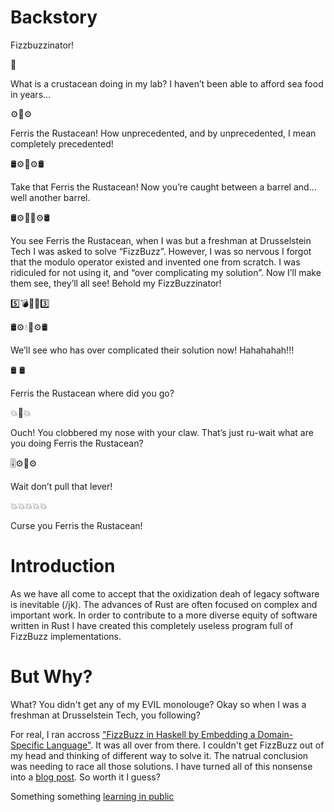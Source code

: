 # Backstory

Fizzbuzzinator!

🦀

What is a crustacean doing in my lab? I haven’t been able to afford sea food in years…

⚙️🦀⚙️

Ferris the Rustacean! How unprecedented, and by unprecedented, I mean completely precedented!

🛢⚙️🦀⚙️🛢

Take that Ferris the Rustacean! Now you’re caught between a barrel and… well another barrel.

🛢⚙️🦀💦⚙️🛢

You see Ferris the Rustacean, when I was but a freshman at Drusselstein Tech I was asked to solve “FizzBuzz”. However, I was so nervous I forgot that the modulo operator existed and invented one from scratch. I was ridiculed for not using it, and “over complicating my solution”. Now I’ll make them see, they’ll all see! Behold my FizzBuzzinator!

5️⃣💣🚀🧨3️⃣

🛢⚙️💧🦀⚙️🛢

We’ll see who has over complicated their solution now! Hahahahah!!!

🛢   🛢

Ferris the Rustacean where did you go?

💥👊💥

Ouch! You clobbered my nose with your claw. That’s just ru-wait what are you doing Ferris the Rustacean?

🎚⚙️🦀⚙️

Wait don’t pull that lever!

💥💥💥💥💥

Curse you Ferris the Rustacean!

# Introduction

As we have all come to accept that the oxidization deah of legacy software is 
inevitable (/jk). The advances of Rust are often focused on complex and
important work. In order to contribute to a more diverse equity of software
written in Rust I have created this completely useless program full of FizzBuzz
implementations.

# But Why?

What? You didn't get any of my EVIL monolouge? Okay so when I was a freshman at
Drusselstein Tech, you following?

For real, I ran accross ["FizzBuzz in Haskell by Embedding a Domain-Specific Language"](https://themonadreader.files.wordpress.com/2014/04/fizzbuzz.pdf).
It was all over from there. I couldn't get FizzBuzz out of my head and thinking
of different way to solve it. The natrual conclusion was needing to race all
those solutions. I have turned all of this nonsense into a [blog post](https://www.andrewadriance.com/posts/fizzbuzzinator/). So worth it I guess?

Something something [learning in public](https://www.swyx.io/learn-in-public/)
